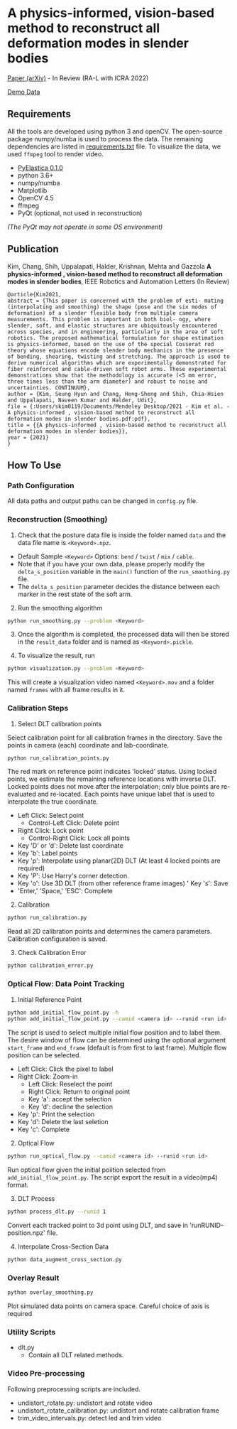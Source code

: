 # A physics-informed, vision-based method to reconstruct all deformation modes in slender bodies

[Paper (arXiv)](https://arxiv.org/abs/2109.08372) - In Review (RA-L with ICRA 2022) 

[Demo Data](https://uofi.box.com/s/7wjf2wrtq6ykn5km7umng4mf6reme3sq)

## Requirements

All the tools are developed using python 3 and openCV.
The open-source package numpy/numba is used to process the data.
The remaining dependencies are listed in [requirements.txt](requirements.txt) file.
To visualize the data, we used `ffmpeg` tool to render video.

- [PyElastica 0.1.0](https://github.com/GazzolaLab/PyElastica)
- python 3.6+
- numpy/numba
- Matplotlib
- OpenCV 4.5
- ffmpeg
- PyQt (optional, not used in reconstruction)

_(The PyQt may not operate in some OS environment)_

## Publication

Kim, Chang, Shih, Uppalapati, Halder, Krishnan, Mehta and Gazzola <strong>A physics-informed , vision-based method to reconstruct all deformation modes in slender bodies</strong>, IEEE Robotics and Automation Letters (In Review)

```
@article{Kim2021,
abstract = {This paper is concerned with the problem of esti- mating (interpolating and smoothing) the shape (pose and the six modes of deformation) of a slender flexible body from multiple camera measurements. This problem is important in both biol- ogy, where slender, soft, and elastic structures are ubiquitously encountered across species, and in engineering, particularly in the area of soft robotics. The proposed mathematical formulation for shape estimation is physics-informed, based on the use of the special Cosserat rod theory whose equations encode slender body mechanics in the presence of bending, shearing, twisting and stretching. The approach is used to derive numerical algorithms which are experimentally demonstrated for fiber reinforced and cable-driven soft robot arms. These experimental demonstrations show that the methodology is accurate (<5 mm error, three times less than the arm diameter) and robust to noise and uncertainties. CONTINUUM},
author = {Kim, Seung Hyun and Chang, Heng-Sheng and Shih, Chia-Hsien and Uppalapati, Naveen Kumar and Halder, Udit},
file = {:Users/skim0119/Documents/Mendeley Desktop/2021 - Kim et al. - A physics-informed , vision-based method to reconstruct all deformation modes in slender bodies.pdf:pdf},
title = {{A physics-informed , vision-based method to reconstruct all deformation modes in slender bodies}},
year = {2021}
}
```

## How To Use

### Path Configuration

All data paths and output paths can be changed in `config.py` file.

### Reconstruction (Smoothing)

1. Check that the posture data file is inside the folder named `data` and the data file name is `<Keyword>.npz`.
* Default Sample `<Keyword>` Options: `bend` / `twist` / `mix` / `cable`.
* Note that if you have your own data, please properly modify the `delta_s_position` variable in the `main()` function of the `run_smoothing.py` file.
* The `delta_s_position` parameter decides the distance between each marker in the rest state of the soft arm.

2. Run the smoothing algorithm

``` bash
python run_smoothing.py --problem <Keyword>
```

3. Once the algorithm is completed, the processed data will then be stored in the `result_data` folder and is named as `<Keyword>.pickle`.

4. To visualize the result, run
``` bash
python visualization.py --problem <Keyword>
```
This will create a visualization video named `<Keyword>.mov` and a folder named `frames` with all frame results in it.

### Calibration Steps

1. Select DLT calibration points

Select calibration point for all calibration frames in the directory.
Save the points in camera (each) coordinate and lab-coordinate.

```bash
python run_calibration_points.py
```

The red mark on reference point indicates 'locked' status.
Using locked points, we estimate the remaining reference locations with inverse DLT.
Locked points does not move after the interpolation; only blue points are re-evaluated and re-located.
Each points have unique label that is used to interpolate the true coordinate.

- Left Click: Select point
    - Control-Left Click: Delete point
- Right Click: Lock point
    - Control-Right Click: Lock all points
- Key 'D' or 'd': Delete last coordinate
- Key 'b': Label points
- Key 'p': Interpolate using planar(2D) DLT (At least 4 locked points are required)
- Key 'P': Use Harry's corner detection.
- Key 'o': Use 3D DLT (from other reference frame images)
' Key 's': Save
- 'Enter,' 'Space,' 'ESC': Complete

2. Calibration

```bash
python run_calibration.py
```

Read all 2D calibration points and determines the camera parameters.
Calibration configuration is saved.

3. Check Calibration Error

```bash
python calibration_error.py
```

### Optical Flow: Data Point Tracking

1. Initial Reference Point

```bash
python add_initial_flow_point.py -h
python add_initial_flow_point.py --camid <camera id> --runid <run id>
```

The script is used to select multiple initial flow position and to label them.
The desire window of flow can be determined using the optional argument `start_frame` and `end_frame` (default is from first to last frame).
Multiple flow position can be selected.

- Left Click: Click the pixel to label
- Right Click: Zoom-in
    - Left Click: Reselect the point
    - Right Click: Return to original point
    - Key 'a': accept the selection
    - Key 'd': decline the selection
- Key 'p': Print the selection
- Key 'd': Delete the last seletion
- Key 'c': Complete

2. Optical Flow

```bash
python run_optical_flow.py --camid <camera id> --runid <run id>
```

Run optical flow given the initial poiition selected from `add_initial_flow_point.py`.
The script export the result in a video(mp4) format.

3. DLT Process

```bash
python process_dlt.py --runid 1 
```

Convert each tracked point to 3d point using DLT, and save in 'runRUNID-position.npz' file.

4. Interpolate Cross-Section Data

```bash
python data_augment_cross_section.py
```

### Overlay Result

```bash
python overlay_smoothing.py
```

Plot simulated data points on camera space.
Careful choice of axis is required

### Utility Scripts

- dlt.py
    - Contain all DLT related methods.

### Video Pre-processing

Following preprocessing scripts are included.

- undistort_rotate.py: undistort and rotate video
- undistort_rotate_calibration.py: undistort and rotate calibration frame 
- trim_video_intervals.py: detect led and trim video

